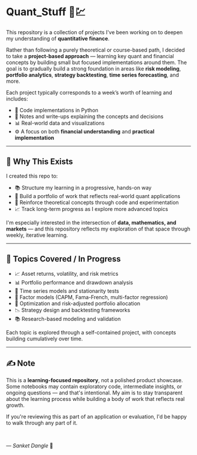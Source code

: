 # Quant_Stuff 📘💹

This repository is a collection of projects I've been working on to deepen my understanding of **quantitative finance**.

Rather than following a purely theoretical or course-based path, I decided to take a **project-based approach** — learning key quant and financial concepts by building small but focused implementations around them. The goal is to gradually build a strong foundation in areas like **risk modeling**, **portfolio analytics**, **strategy backtesting**, **time series forecasting**, and more.

Each project typically corresponds to a week’s worth of learning and includes:
- 🧠 Code implementations in Python 
- 📝 Notes and write-ups explaining the concepts and decisions
- 📊 Real-world data and visualizations
- ⚙️ A focus on both **financial understanding** and **practical implementation**

---

## 🎯 Why This Exists

I created this repo to:
- 📚 Structure my learning in a progressive, hands-on way
- 💼 Build a portfolio of work that reflects real-world quant applications
- 🧪 Reinforce theoretical concepts through code and experimentation
- 📈 Track long-term progress as I explore more advanced topics

I'm especially interested in the intersection of **data, mathematics, and markets** — and this repository reflects my exploration of that space through weekly, iterative learning.

---

## 📂 Topics Covered / In Progress

- 📈 Asset returns, volatility, and risk metrics  
- 📊 Portfolio performance and drawdown analysis  
- 🔁 Time series models and stationarity tests  
- 🧮 Factor models (CAPM, Fama-French, multi-factor regression)  
- 🧠 Optimization and risk-adjusted portfolio allocation  
- 📉 Strategy design and backtesting frameworks  
- 📚 Research-based modeling and validation  

Each topic is explored through a self-contained project, with concepts building cumulatively over time.

---

## ✍️ Note

This is a **learning-focused repository**, not a polished product showcase. Some notebooks may contain exploratory code, intermediate insights, or ongoing questions — and that's intentional. My aim is to stay transparent about the learning process while building a body of work that reflects real growth.

If you're reviewing this as part of an application or evaluation, I'd be happy to walk through any part of it.

<br/>

— *Sanket Dangle* 🚀
